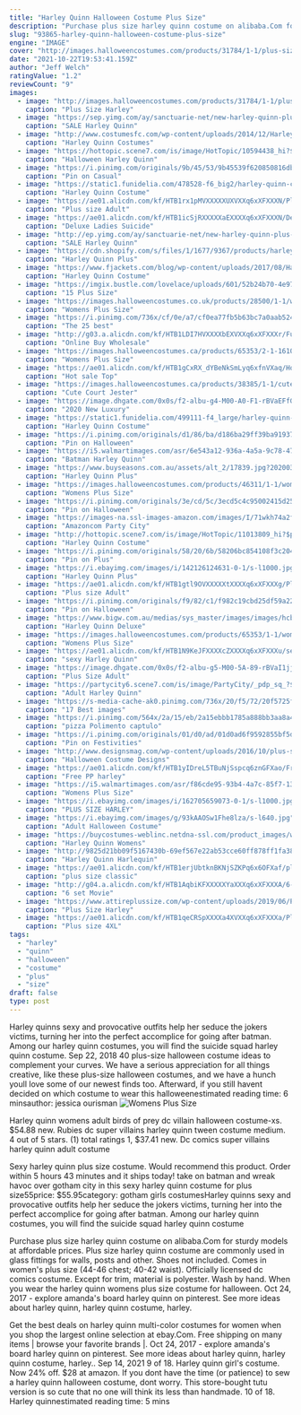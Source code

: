 ```yaml
---
title: "Harley Quinn Halloween Costume Plus Size"
description: "Purchase plus size harley quinn costume on alibaba.Com for sturdy models at affordable prices. Plus size harley quinn costume are commonly used in glass fittings for walls, posts and other"
slug: "93865-harley-quinn-halloween-costume-plus-size"
engine: "IMAGE"
cover: "http://images.halloweencostumes.com/products/31784/1-1/plus-size-harley-quinn-costume.jpg"
date: "2021-10-22T19:53:41.159Z"
author: "Jeff Welch"
ratingValue: "1.2"
reviewCount: "9"
images:
  - image: "http://images.halloweencostumes.com/products/31784/1-1/plus-size-harley-quinn-costume.jpg"
    caption: "Plus Size Harley"
  - image: "https://sep.yimg.com/ay/sanctuarie-net/new-harley-quinn-plus-size-supersize-costume-0x-1x-2x-3x-4x-5x-6x-7x-8x-36.jpg"
    caption: "SALE Harley Quinn"
  - image: "http://www.costumesfc.com/wp-content/uploads/2014/12/Harley-Quinn-Costume-Plus-Size.jpg"
    caption: "Harley Quinn Costumes"
  - image: "https://hottopic.scene7.com/is/image/HotTopic/10594438_hi?$td_pdp_zoom_image$"
    caption: "Halloween Harley Quinn"
  - image: "https://i.pinimg.com/originals/9b/45/53/9b45539f620850816db94f7d63c33f13.jpg"
    caption: "Pin on Casual"
  - image: "https://static1.funidelia.com/478528-f6_big2/harley-quinn-costume-plus-size-suicide-squad-.jpg"
    caption: "Harley Quinn Costume"
  - image: "https://ae01.alicdn.com/kf/HTB1rx1pMVXXXXXUXVXXq6xXFXXXN/Plus-size-Adult-Women-Comics-Super-Harley-Quinn-Costume-Fancy-Dress-Harlyquinn-Cosplay-Halloween-Costumes-for.jpg_640x640.jpg"
    caption: "Plus size Adult"
  - image: "https://ae01.alicdn.com/kf/HTB1icSjRXXXXXaEXXXXq6xXFXXXN/Deluxe-Ladies-Suicide-Squad-Harley-Quinn-Cosplay-Fantasias-Costumes-Plus-Size-XL-Women-s-Themed-Party.jpg_640x640.jpg"
    caption: "Deluxe Ladies Suicide"
  - image: "http://ep.yimg.com/ay/sanctuarie-net/new-harley-quinn-plus-size-supersize-costume-0x-1x-2x-3x-4x-5x-6x-7x-8x-25.jpg"
    caption: "SALE Harley Quinn"
  - image: "https://cdn.shopify.com/s/files/1/1677/9367/products/harley-quinn-plus-size-costume-for-adults-warner-bros-dc-comics-rubies-adults-womens-dc-17839-4_cdf62144-87ea-48ae-a038-4a7bfc980de9_1400x.jpg?v=1588847227"
    caption: "Harley Quinn Plus"
  - image: "https://www.fjackets.com/blog/wp-content/uploads/2017/08/Harley-Quinn-Plus-size-costume-set.jpg"
    caption: "Harley Quinn Costume"
  - image: "https://imgix.bustle.com/lovelace/uploads/601/52b24b70-4e97-0133-b5bf-0ab105c98dff.jpg?w=646&fit=max&auto=format&q=70"
    caption: "15 Plus Size"
  - image: "https://images.halloweencostumes.co.uk/products/28500/1-1/womens-plus-size-harley-jester-costume.jpg"
    caption: "Womens Plus Size"
  - image: "https://i.pinimg.com/736x/cf/0e/a7/cf0ea77fb5b63bc7a0aab524aaa4833a--joker-costume-halloween-costumes.jpg"
    caption: "The 25 best"
  - image: "http://g03.a.alicdn.com/kf/HTB1LDI7HVXXXXbEXVXXq6xXFXXXr/Funny-font-b-Harley-b-font-font-b-Quinn-b-font-font-b-Costume-b-font.jpg"
    caption: "Online Buy Wholesale"
  - image: "https://images.halloweencostumes.ca/products/65353/2-1-161028/womens-plus-size-harley-quinn-gold-overalls-costume-alt-1.jpg"
    caption: "Womens Plus Size"
  - image: "https://ae01.alicdn.com/kf/HTB1gCxRX_dYBeNkSmLyq6xfnVXaq/Hot-sale-Top-T-Shirts-for-Women-Plus-Size-S-2XL-Suicide-Squad-Harley-Quinn-Halloween.jpg"
    caption: "Hot sale Top"
  - image: "https://images.halloweencostumes.ca/products/38385/1-1/cute-court-jester-plus-size-womens-costume.jpg"
    caption: "Cute Court Jester"
  - image: "https://image.dhgate.com/0x0s/f2-albu-g4-M00-A0-F1-rBVaEFfGQMaATbDsAAHxl2I-9W0560.jpg/2020-new-luxury-harley-quinn-costumes-embroidery.jpg"
    caption: "2020 New Luxury"
  - image: "https://static1.funidelia.com/499111-f4_large/harley-quinn-costume-plus-size-suicide-squad-.jpg"
    caption: "Harley Quinn Costume"
  - image: "https://i.pinimg.com/originals/d1/86/ba/d186ba29ff39ba91937cf66dad4b9bf8.jpg"
    caption: "Pin on Halloween"
  - image: "https://i5.walmartimages.com/asr/6e543a12-936a-4a5a-9c78-47a8e5820c60_1.0a715e279e57993089a0a43773c75b9f.jpeg"
    caption: "Batman Harley Quinn"
  - image: "https://www.buyseasons.com.au/assets/alt_2/17839.jpg?20200320200158"
    caption: "Harley Quinn Plus"
  - image: "https://images.halloweencostumes.com/products/46311/1-1/womens-haute-harlequin-costume-plus-size.jpg"
    caption: "Womens Plus Size"
  - image: "https://i.pinimg.com/originals/3e/cd/5c/3ecd5c4c95002415d25f4bcfc5ea95a9.jpg"
    caption: "Pin on Halloween"
  - image: "https://images-na.ssl-images-amazon.com/images/I/71wkh74a2fL.__AC_SX342_QL70_ML2_.jpg"
    caption: "Amazoncom Party City"
  - image: "http://hottopic.scene7.com/is/image/HotTopic/11013809_hi?$pdp_hero_standard$"
    caption: "Harley Quinn Costume"
  - image: "https://i.pinimg.com/originals/58/20/6b/58206bc854108f3c20473899e91f8e97.jpg"
    caption: "Pin on Plus"
  - image: "https://i.ebayimg.com/images/i/142126124631-0-1/s-l1000.jpg"
    caption: "Harley Quinn Plus"
  - image: "https://ae01.alicdn.com/kf/HTB1gtl9OVXXXXXtXXXXq6xXFXXXg/Plus-size-Adult-Women-Comics-Super-Harley-Quinn-Costume-Fancy-Dress-Harlyquinn-Cosplay-HalLoween-Costume-for.jpg"
    caption: "Plus size Adult"
  - image: "https://i.pinimg.com/originals/f9/82/c1/f982c19cbd25df59a2252215a94ca010.png"
    caption: "Pin on Halloween"
  - image: "https://www.bigw.com.au/medias/sys_master/images/images/hcb/hf4/17522342428702.jpg"
    caption: "Harley Quinn Deluxe"
  - image: "https://images.halloweencostumes.com/products/65353/1-1/womens-plus-size-harley-quinn-gold-overalls-costume.jpg"
    caption: "Womens Plus Size"
  - image: "https://ae01.alicdn.com/kf/HTB1N9KeJFXXXXcZXXXXq6xXFXXXu/sexy-Harley-Quinn-Costume-adult-cosplay-halloween-costumes-for-women-Clown-fancy-dress-superhero-party-plus.jpg"
    caption: "sexy Harley Quinn"
  - image: "https://image.dhgate.com/0x0s/f2-albu-g5-M00-5A-89-rBVaI1jjp7qAKQ9CAAEVufBcmk8385.jpg/plus-size-adult-women-comics-super-harley.jpg"
    caption: "Plus Size Adult"
  - image: "https://partycity6.scene7.com/is/image/PartyCity/_pdp_sq_?$_1000x1000_$&$product=PartyCity/P750642_01"
    caption: "Adult Harley Quinn"
  - image: "https://s-media-cache-ak0.pinimg.com/736x/20/f5/72/20f5725fc8b211c7793da4d73fb7ab7f.jpg"
    caption: "17 Best images"
  - image: "https://i.pinimg.com/564x/2a/15/eb/2a15ebbb1785a888bb3aa8a48e73d9c4.jpg"
    caption: "pizza Polimento captulo"
  - image: "https://i.pinimg.com/originals/01/d0/ad/01d0ad6f9592855bf5d652bb983d764d.jpg"
    caption: "Pin on Festivities"
  - image: "http://www.designsmag.com/wp-content/uploads/2016/10/plus-size-harlequin-clown-costume.jpg"
    caption: "Halloween Costume Designs"
  - image: "https://ae01.alicdn.com/kf/HTB1yIDreL5TBuNjSspcq6znGFXao/Free-PP-harley-quinn-cosplay-costume-full-set-suicide-squad-clown-halloween-costume-for-women-XXL.jpg"
    caption: "Free PP harley"
  - image: "https://i5.walmartimages.com/asr/f86cde95-93b4-4a7c-85f7-13ef6ff8610f.fe514f0ea027368cc57439c83e9cb71c.jpeg"
    caption: "Womens Plus Size"
  - image: "https://i.ebayimg.com/images/i/162705659073-0-1/s-l1000.jpg"
    caption: "PLUS SIZE HARLEY"
  - image: "https://i.ebayimg.com/images/g/93kAAOSw1Fhe8lza/s-l640.jpg"
    caption: "Adult Halloween Costume"
  - image: "https://buycostumes-weblinc.netdna-ssl.com/product_images/womens-harley-quinn-costume/5ae9e98d69702d22b801017f/original.jpg?c=1525479017"
    caption: "Harley Quinn Womens"
  - image: "http://9825d21bb09f5167430b-69ef567e22ab53cce60ff878ff1fa384.r12.cf2.rackcdn.com/product-hugerect-199966-6610-1377648725-ccc3120f78e2878506bbf6f9ce1b19b2.377648726_type_hugerect_nid_199966_uid_6610_0"
    caption: "Harley Quinn Harlequin"
  - image: "https://ae01.alicdn.com/kf/HTB1erjUbtknBKNjSZKPq6x6OFXaf/plus-size-classic-joker-and-harley-costumes-children-suicide-squad-adults-costume-for-women-cosplay-arkham.jpg"
    caption: "plus size classic"
  - image: "http://g04.a.alicdn.com/kf/HTB1AqbiKFXXXXXYaXXXq6xXFXXXA/6-set-Movie-2016-Suicide-Squad-Harley-Quinn-costume-women-sexy-party-cosplay-halloween-costumes-for.jpg"
    caption: "6 set Movie"
  - image: "https://www.attireplussize.com/wp-content/uploads/2019/06/Plus-Size-Harley-Quinn-Formal-Dress.jpg"
    caption: "Plus Size Harley"
  - image: "https://ae01.alicdn.com/kf/HTB1qeCRSpXXXXa4XVXXq6xXFXXXa/Plus-size-4XL-Comics-Super-Harley-Quinn-Costume-sailor-Fancy-Dress-Harlyquinn-Cosplay-Halloween-Costumes-for.jpg_640x640.jpg"
    caption: "Plus size 4XL"
tags:
  - "harley"
  - "quinn"
  - "halloween"
  - "costume"
  - "plus"
  - "size"
draft: false
type: post
---
```


Harley quinns sexy and provocative outfits help her seduce the jokers victims, turning her into the perfect accomplice for going after batman. Among our harley quinn costumes, you will find the suicide squad harley quinn costume. Sep 22, 2018 40 plus-size halloween costume ideas to complement your curves. We have a serious appreciation for all things creative, like these plus-size halloween costumes, and we have a hunch youll love some of our newest finds too. Afterward, if you still havent decided on which costume to wear this halloweenestimated reading time: 6 minsauthor: jessica ourisman
![Womens Plus Size](https://images.halloweencostumes.co.uk/products/28500/1-1/womens-plus-size-harley-jester-costume.jpg "Womens Plus Size")

Harley quinn womens adult birds of prey dc villain halloween costume-xs. $54.88 new. Rubies dc super villains harley quinn tween costume medium. 4 out of 5 stars. (1) total ratings 1, $37.41 new. Dc comics super villains harley quinn adult costume
<!--inArticleAds-->

<!--galleryOne-->

Sexy harley quinn plus size costume. Would recommend this product. Order within 5 hours 43 minutes and it ships today! take on batman and wreak havoc over gotham city in this sexy harley quinn costume for plus size55price: $55.95category: gotham girls costumesHarley quinns sexy and provocative outfits help her seduce the jokers victims, turning her into the perfect accomplice for going after batman. Among our harley quinn costumes, you will find the suicide squad harley quinn costume
<!--inArticleAds-->

<!--galleryTwo-->

Purchase plus size harley quinn costume on alibaba.Com for sturdy models at affordable prices. Plus size harley quinn costume are commonly used in glass fittings for walls, posts and other. Shoes not included. Comes in women's plus size (44-46 chest; 40-42 waist). Officially licensed dc comics costume. Except for trim, material is polyester. Wash by hand. When you wear the harley quinn womens plus size costume for halloween. Oct 24, 2017 - explore amanda's board harley quinn on pinterest. See more ideas about harley quinn, harley quinn costume, harley.
<!--galleryThree-->

Get the best deals on harley quinn multi-color costumes for women when you shop the largest online selection at ebay.Com. Free shipping on many items | browse your favorite brands |. Oct 24, 2017 - explore amanda's board harley quinn on pinterest. See more ideas about harley quinn, harley quinn costume, harley.. Sep 14, 2021 9 of 18. Harley quinn girl's costume. Now 24% off. $28 at amazon. If you dont have the time (or patience) to sew a harley quinn halloween costume, dont worry. This store-bought tutu version is so cute that no one will think its less than handmade. 10 of 18. Harley quinnestimated reading time: 5 mins